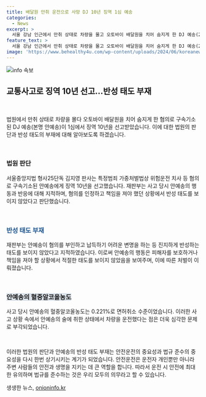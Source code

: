 ```yaml
---
title: 배달원 만취 운전으로 사망 DJ 10년 징역 1심 예송
categories:
  - News
excerpt: >
  서울 강남 인근에서 만취 상태로 차량을 몰고 오토바이 배달원을 치어 숨지게 한 DJ 예송(24)이 1심에서 징역 10년을 선고받았다. 재판부는 안예송의 사고 당시 행동과 반성 태도를 지적하며, 검찰은 징역 15년을 요청했다. 안 씨는 바람직한 태도를 보이지 않고, 혈중 알코올농도는 면허취소 수준이었다. 사고로 희생된 오토바이 운전자의 유족과 합의하고 반성문을 제출하며 집행유예를 요청했다. 현장에서 제대로된 조치를 취하지 않은 것과 도주행위에 대한 비판 여론이 높아졌다.
feature_text: >
  서울 강남 인근에서 만취 상태로 차량을 몰고 오토바이 배달원을 치어 숨지게 한 DJ 예송(24)이 1심에서 징역 10년을 선고받았다. 재판부는 안예송의 사고 당시 행동과 반성 태도를 지적하며, 검찰은 징역 15년을 요청했다. 안 씨는 바람직한 태도를 보이지 않고, 혈중 알코올농도는 면허취소 수준이었다. 사고로 희생된 오토바이 운전자의 유족과 합의하고 반성문을 제출하며 집행유예를 요청했다. 현장에서 제대로된 조치를 취하지 않은 것과 도주행위에 대한 비판 여론이 높아졌다.
image: 'https://www.behealthy4u.com/wp-content/uploads/2024/06/koreanews.jpg'
---
```


<p><img src="https://www.behealthy4u.com/wp-content/uploads/2024/06/koreanews.jpg" alt="info 속보" /></p>

<h2 data-ke-size="size26">교통사고로 징역 10년 선고…반성 태도 부재</h2>

<p data-ke-size="size16">&nbsp;</p>

<p>법원에서 만취 상태로 차량을 몰다 오토바이 배달원을 치어 숨지게 한 혐의로 구속기소된 DJ 예송(본명 안예송)이 1심에서 징역 10년을 선고받았습니다. 이에 대한 법원의 판단과 반성 태도의 부재에 대해 알아보도록 하겠습니다.</p>

<p data-ke-size="size16">&nbsp;</p>

<h3>법원 판단</h3>

<p data-ke-size="size16">서울중앙지법 형사25단독 김지영 판사는 특정범죄 가중처벌법상 위험운전 치사 등 혐의로 구속기소된 안예송에게 징역 10년을 선고했습니다. 재판부는 사고 당시 안예송의 행동과 반응에 대해 지적하며, 혐의를 인정하고 책임을 져야 했던 상황에서 반성 태도를 보이지 않았다고 판단했습니다.</p>

<p data-ke-size="size16">&nbsp;</p>

<h3><b><span style="color: #1a5490;">반성 태도 부재</span></b></h3>

<p data-ke-size="size16">재판부는 안예송이 혐의를 부인하고 납득하기 어려운 변명을 하는 등 진지하게 반성하는 태도를 보이지 않았다고 지적하였습니다. 이로써 안예송의 행동은 피해자를 보호하거나 책임을 져야 할 상황에서 적절한 태도를 보이지 않았음을 보여주며, 이에 따른 처벌이 이뤄졌습니다.</p>

<p data-ke-size="size16">&nbsp;</p>

<h3><b><span style="background-color: #21538527;">안예송의 혈중알코올농도</span></b></h3>

<p data-ke-size="size16">사고 당시 안예송의 혈중알코올농도는 0.221%로 면허취소 수준이었습니다. 이러한 사고 상황 속에서 안예송의 술에 취한 상태에서 차량을 운전했다는 점은 더욱 심각한 문제로 부각되었습니다.</p>

<p data-ke-size="size16">&nbsp;</p>

<p>이러한 법원의 판단과 안예송의 반성 태도 부재는 안전운전의 중요성과 법규 준수의 중요성을 다시 한번 상기시키는 계기가 되었습니다. 안전운전은 운전자 개인뿐만 아니라 주변 사람들의 안전과 생명을 지키는 데 큰 역할을 합니다. 따라서 운전 시 안전에 최대한 유의하며 법규를 준수하는 것은 우리 모두의 의무라고 할 수 있습니다.</p>
생생한 뉴스, <a href="https://onioninfo.kr" rel="dofollow">onioninfo.kr</a>


